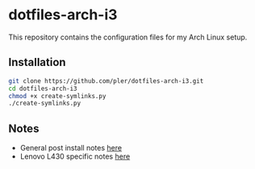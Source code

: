 # dotfiles-arch-i3

This repository contains the configuration files for my Arch Linux setup.

## Installation
```sh
git clone https://github.com/pler/dotfiles-arch-i3.git
cd dotfiles-arch-i3
chmod +x create-symlinks.py
./create-symlinks.py
```

## Notes
* General post install notes [here](g)
* Lenovo L430 specific notes [here](x)

